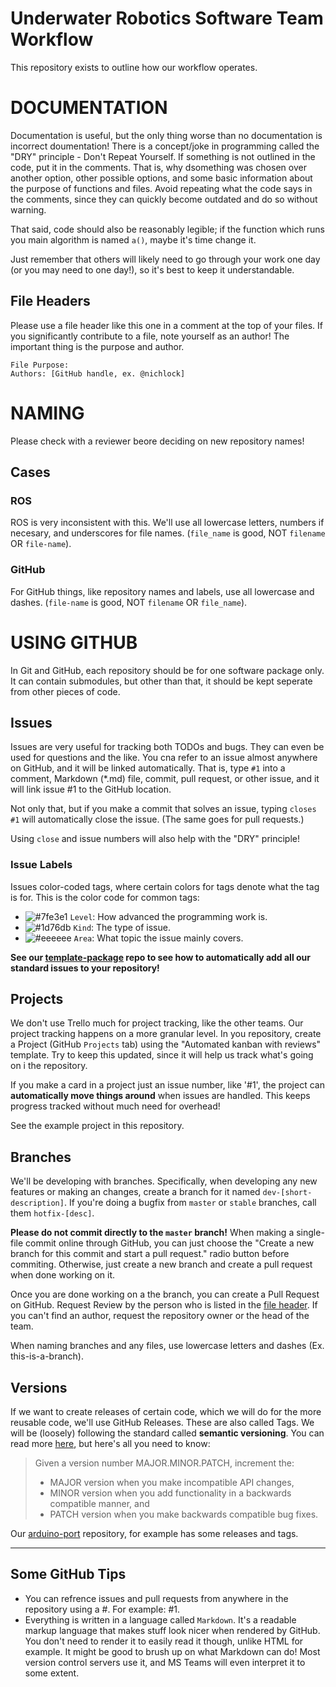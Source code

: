 # Underwater Robotics Software Team Workflow

This repository exists to outline how our workflow operates.

# DOCUMENTATION

Documentation is useful, but the only thing worse than no documentation is incorrect doumentation! There is a concept/joke in programming called the "DRY" principle - Don't Repeat Yourself. If something is not outlined in the code, put it in the comments. That is, why dsomething was chosen over another option, other possible options, and some basic information about the purpose of functions and files. Avoid repeating what the code says in the comments, since they can quickly become outdated and do so without warning.

That said, code should also be reasonably legible; if the function which runs you main algorithm is named `a()`, maybe it's time change it.

Just remember that others will likely need to go through your work one day (or you may need to one day!), so it's best to keep it understandable.

## File Headers

Please use a file header like this one in a comment at the top of your files. If you significantly contribute to a file, note yourself as an author! The important thing is the purpose and author.

```
File Purpose:
Authors: [GitHub handle, ex. @nichlock]
```

# NAMING

Please check with a reviewer beore deciding on new repository names!

## Cases

### ROS

ROS is very inconsistent with this. We'll use all lowercase letters, numbers if necesary, and underscores for file names. (`file_name` is good, NOT `filename` OR `file-name`).

### GitHub

For GitHub things, like repository names and labels, use all lowercase and dashes. (`file-name` is good, NOT `filename` OR `file_name`).

# USING GITHUB

In Git and GitHub, each repository should be for one software package only. It can contain submodules, but other than that, it should be kept seperate from other pieces of code.

## Issues

Issues are very useful for tracking both TODOs and bugs. They can even be used for questions and the like. You cna refer to an issue almost anywhere on GitHub, and it will be linked automatically. That is, type `#1` into a comment, Markdown (\*.md) file, commit, pull request, or other issue, and it will link issue #1 to the GitHub location.

Not only that, but if you make a commit that solves an issue, typing `closes #1` will automatically close the issue. (The same goes for pull requests.)

Using `close` and issue numbers will also help with the "DRY" principle!

### Issue Labels

Issues color-coded tags, where certain colors for tags denote what the tag is for. This is the color code for common tags:
- ![#7fe3e1](https://via.placeholder.com/15/7fe3e1/000000?text=+) `Level`: How advanced the programming work is.
- ![#1d76db](https://via.placeholder.com/15/1d76db/000000?text=+) `Kind`: The type of issue.
- ![#eeeeee](https://via.placeholder.com/15/eeeeee/000000?text=+) `Area`: What topic the issue mainly covers.

**See our [template-package](https://github.com/CuUwrRobotics/template-package) repo to see how to automatically add all our standard issues to your repository!**

## Projects

We don't use Trello much for project tracking, like the other teams. Our project tracking happens on a more granular level. In you repository, create a Project (GitHub `Projects` tab) using the "Automated kanban with reviews" template. Try to keep this updated, since it will help us track what's going on i the repository.

If you make a card in a project just an issue number, like '#1', the project can **automatically move things around** when issues are handled. This keeps progress tracked without much need for overhead!

See the example project in this repository.

## Branches

We'll be developing with branches. Specifically, when developing any new features or making an changes, create a branch for it named `dev-[short-description]`. If you're doing a bugfix from `master` or `stable` branches, call them `hotfix-[desc]`. 

**Please do not commit directly to the `master` branch!** When making a single-file commit online through GitHub, you can just choose the "Create a new branch for this commit and start a pull request." radio button before commiting. Otherwise, just create a new branch and create a pull request when done working on it.

Once you are done working on a the branch, you can create a Pull Request on GitHub. Request Review by the person who is listed in the [file header](#File-Headers). If you can't find an author, request the repository owner or the head of the team.

When naming branches and any files, use lowercase letters and dashes (Ex. this-is-a-branch).

## Versions

If we want to create releases of certain code, which we will do for the more reusable code, we'll use GitHub Releases. These are also called Tags. We will be (loosely) following the standard called **semantic versioning**. You can read more [here](https://semver.org/), but here's all you need to know:

> Given a version number MAJOR.MINOR.PATCH, increment the:
> - MAJOR version when you make incompatible API changes,
> - MINOR version when you add functionality in a backwards compatible manner, and
> - PATCH version when you make backwards compatible bug fixes.

Our [arduino-port](https://github.com/CuUwrRobotics/arduino-port/releases) repository, for example has some releases and tags.

---

## Some GitHub Tips

- You can refrence issues and pull requests from anywhere in the repository using a #. For example: #1.
- Everything is written in a language called `Markdown`. It's a readable markup language that makes stuff look nicer when rendered by GitHub. You don't need to render it to easily read it though, unlike HTML for example. It might be good to brush up on what Markdown can do! Most version control servers use it, and MS Teams will even interpret it to some extent.
